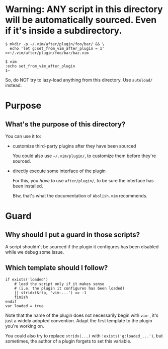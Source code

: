 # Warning: ANY script in this directory will be automatically sourced.  Even if it's inside a subdirectory.

    $ mkdir -p ~/.vim/after/plugin/foo/bar/ && \
      echo 'let g:set_from_vim_after_plugin = 1' >>~/.vim/after/plugin/foo/bar/baz.vim

    $ vim
    :echo set_from_vim_after_plugin
    1~

So, do NOT try to lazy-load anything from this directory.
Use `autoload/` instead.

##
# Purpose
## What's the purpose of this directory?

You can use it to:

   - customize third-party plugins after they have been sourced

       You could also use `~/.vim/plugin/`, to customize them before
       they're sourced.

   - directly execute some interface of the plugin

       For this, you *have to* use `after/plugin/`, to be sure
       the interface has been installed.

       Btw, that's what the documentation of `Abolish.vim` recommends.

##
# Guard
## Why should I put a guard in those scripts?

A script  shouldn't be  sourced if  the plugin it  configures has  been disabled
while we debug some issue.

## Which template should I follow?

    if exists('loaded')
        # load the script only if it makes sense
        # (i.e. the plugin it configures has been loaded)
        || stridx(&rtp, 'vim-...') == -1
        finish
    endif
    var loaded = true

Note that the  name of the plugin  does not necessarily begin  with `vim-`, it's
just a widely adopted convention.  Adapt the first template to the plugin you're
working on.

You could also try to  replace `stridx(...)` with `!exists('g:loaded_...')`, but
sometimes, the author of a plugin forgets to set this variable.

